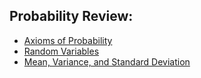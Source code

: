 ## Probability Review:
* [Axioms of Probability](https://www.geeksforgeeks.org/mathematics-probability/)
* [Random Variables](https://www.geeksforgeeks.org/random-variable/)
* [Mean, Variance, and Standard Deviation](https://www.geeksforgeeks.org/mathematics-mean-variance-and-standard-deviation/)
